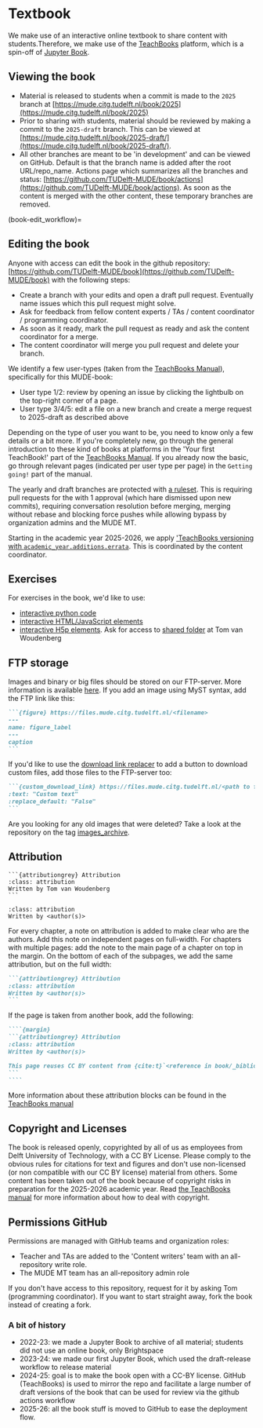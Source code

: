 # Textbook

We make use of an interactive online textbook to share content with students.Therefore, we make use of the [TeachBooks](https://teachbooks.tudelft.nl/) platform, which is a spin-off of [Jupyter Book](https://jupyterbook.org/en/stable/intro.html).

## Viewing the book

- Material is released to students when a commit is made to the `2025` branch at [https://mude.citg.tudelft.nl/book/2025](https://mude.citg.tudelft.nl/book/2025)
- Prior to sharing with students, material should be reviewed by making a commit to the `2025-draft` branch. This can be viewed at [https://mude.citg.tudelft.nl/book/2025-draft/](https://mude.citg.tudelft.nl/book/2025-draft/).
- All other branches are meant to be 'in development' and can be viewed on GitHub. Default is that the branch name is added after the root URL/repo_name. Actions page which summarizes all the branches and status: [https://github.com/TUDelft-MUDE/book/actions](https://github.com/TUDelft-MUDE/book/actions). As soon as the content is merged with the other content, these temporary branches are removed.

(book-edit_workflow)=
## Editing the book
Anyone with access can edit the book in the github repository: [https://github.com/TUDelft-MUDE/book](https://github.com/TUDelft-MUDE/book) with the following steps:
- Create a branch with your edits and open a draft pull request. Eventually name issues which this pull request might solve.
- Ask for feedback from fellow content experts / TAs / content coordinator / programming coordinator.
- As soon as it ready, mark the pull request as ready and ask the content coordinator for a merge.
- The content coordinator will merge you pull request and delete your branch.

We identify a few user-types (taken from the [TeachBooks Manual](https://teachbooks.io/manual/installation-and-setup/user_types.html)), specifically for this MUDE-book:
- User type 1/2: review by opening an issue by clicking the lightbulb on the top-right corner of a page.
- User type 3/4/5: edit a file on a new branch and create a merge request to 2025-draft as described above

Depending on the type of user you want to be, you need to know only a few details or a bit more. If you're completely new, go through the general introduction to these kind of books at platforms in the 'Your first TeachBook!' part of the  [TeachBooks Manual](https://teachbooks.io/manual/intro.html). If you already now the basic, go through  relevant pages (indicated per user type per page) in the `Getting going!` part of the manual.

The yearly and draft branches are protected with [a ruleset](./Protect_main.json). This is requiring pull requests for the with 1 approval (which hare dismissed upon new commits), requiring conversation resolution before merging, merging without rebase and blocking force pushes while allowing bypass by organization admins and the MUDE MT.

Starting in the academic year 2025-2026, we apply ['TeachBooks versioning with `academic_year.additions.errata`](https://teachbooks.io/manual/installation-and-setup/versioning_changelog.html). This is coordinated by the content coordinator.

## Exercises
For exercises in the book, we'd like to use:
- [interactive python code](https://teachbooks.io/manual/features/live_code.html)
- [interactive HTML/JavaScript elements](https://teachbooks.io/manual/features/HTML_javascript.html)
- [interactive H5p elements](https://teachbooks.io/manual/features/h5p.html). Ask for access to [shared folder](https://tudelft.h5p.com/content/1292046735045725667) at Tom van Woudenberg

## FTP storage
Images and binary or big files should be stored on our FTP-server. More information is available [here](./FTP.md). If you add an image using MyST syntax, add the FTP link like this:

````md
```{figure} https://files.mude.citg.tudelft.nl/<filename>
---
name: figure_label
---
caption
```
````

If you'd like to use the [download link replacer](https://teachbooks.io/manual/external/Download-Link-Replacer/README.html) to add a button to download custom files, add those files to the FTP-server too:

````md
```{custom_download_link} https://files.mude.citg.tudelft.nl/<path to file>
:text: "Custom text"
:replace_default: "False"
```
````

Are you looking for any old images that were deleted? Take a look at the repository on the tag [images_archive](https://github.com/TUDelft-MUDE/book/tree/images_archive).

## Attribution
````{margin}
```{attributiongrey} Attribution
:class: attribution
Written by Tom van Woudenberg
```
````

```{attributiongrey} Attribution
:class: attribution
Written by <author(s)>
```

For every chapter, a note on attribution is added to make clear who are the authors. Add this note on independent pages on full-width. For chapters with multiple pages: add the note to the main page of a chapter on top in the margin. On the bottom of each of the subpages, we add the same attribution, but on the full width:

`````md
```{attributiongrey} Attribution
:class: attribution
Written by <author(s)>
```
`````

If the page is taken from another book, add the following:

`````md
````{margin}
```{attributiongrey} Attribution
:class: attribution
Written by <author(s)>

This page reuses CC BY content from {cite:t}`<reference in book/_bibliography/references.bib>`. {fa}`quote-left`[Find out more here](external_resources)
```
````
`````

More information about these attribution blocks can be found in the [TeachBooks manual](https://teachbooks.io/manual/installation-and-setup/copyright/recommendations.html#format-as-custom-admonition)

## Copyright and Licenses
The book is released openly, copyrighted by all of us as employees from Delft University of Technology, with a CC BY License. Please comply to the obvious rules for citations for text and figures and don't use non-licensed (or non compatible with our CC BY license) material from others. Some content has been taken out of the book because of copyright risks in preparation for the 2025-2026 academic year. Read [the TeachBooks manual](https://teachbooks.io/manual/installation-and-setup/copyright.html) for more information about how to deal with copyright.

## Permissions GitHub
Permissions are managed with GitHub teams and organization roles:
- Teacher and TAs are added to the 'Content writers' team with an all-repository write role.
- The MUDE MT team has an all-repository admin role

If you don't have access to this repository, request for it by asking Tom (programming coordinator). If you want to start straight away, fork the book instead of creating a fork.

### A bit of history

- 2022-23: we made a Jupyter Book to archive of all material; students did not use an online book, only Brightspace
- 2023-24: we made our first Jupyter Book, which used the draft-release workflow to release material
- 2024-25: goal is to make the book open with a CC-BY license. GitHub (TeachBooks) is used to mirror the repo and facilitate a large number of draft versions of the book that can be used for review via the github actions workflow
- 2025-26: all the book stuff is moved to GitHub to ease the deployment flow.
